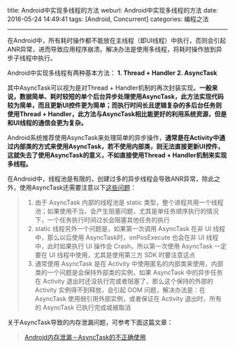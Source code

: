 title: Android中实现多线程的方法
weburl: Android中实现多线程的方法
date: 2016-05-24 14:49:41
tags: [Android, Concurrent]
categories: 编程之法

---

在Android中，所有耗时操作都不能放在主线程（即UI线程）中执行，否则会引起ANR异常，进而导致应用程序崩溃。解决办法是使用多线程，将耗时操作放到异步子线程中执行。

Android中实现多线程有两种基本方法：
**1. Thread + Handler**
**2. AsyncTask**

<!--more-->

其中AsyncTask可以视为是对Thread + Handler机制的再次封装实现。**一般来说，数据简单、耗时较短的单个后台异步处理使用AsyncTask，此方法实现代码较为简单，而且更新UI控件更为简单；而执行时间长且逻辑复杂的多后台任务则使用Thread + Handler，此方法与AsyncTask相比能更好的利用系统资源，但是和UI线程的通信会更为复杂。**

Android系统推荐使用AsyncTask来处理简单的异步操作，**通常是在Activity中通过内部类的方式来使用AsyncTask，若不使用内部类，则无法直接更新UI控件，这就失去了使用AsyncTask的意义，不如直接使用Thread + Handler机制来实现多线程。**

在Android中，线程池是有限的，创建过多的异步线程会导致ANR异常，除此之外，使用AsyncTask还需要注意以下[这些问题](http://ruikye.com/2014/08/28/AsyncTask-%E7%9A%84%E4%BD%BF%E7%94%A8/)：

> 1. 由于 AsyncTask 内部的线程池是 static 类型，整个进程共用一个线程池；如果使用不当，会产生阻塞问题，尤其是单任务顺序执行的情况下，一个任务执行时间过长会阻塞其他任务的执行
> 2. static 线程另外一个问题是，如果第一次调用 AsyncTask 在非 UI 线程中，那么以后使用 AsyncTask时，onPosExecute 也会在非 UI 线程中，此时如果执行 UI 操作会 Crash，所以第一次使用 AsyncTask 一定要在 UI 线程中使用，尤其是使用第三方 SDK 时要注意这点
> 3. 通常使用 AsyncTask 是在 Activity 中使用匿名的内部类来使用，内部类的一个问题是会保持外部类的实例，如果 AsyncTask 中的异步任务在 Activity 退出时还没执行完或者阻塞了，那么这个保持的外部的 Activity 实例得不到释放，会引起 OOM 问题，解决办法是：在 AsyncTask 使用弱引用外部实例，或者保证在 Activity 退出时，所有的 AsyncTask 已执行完成或被取消

关于AsyncTask导致的内存泄漏问题，可参考下面这篇文章：

> [Android内存泄漏－AsyncTask的不正确使用](http://huxian99.github.io/2015/09/15/Android%E5%86%85%E5%AD%98%E6%B3%84%E6%BC%8F%EF%BC%8DAsyncTask%E7%9A%84%E4%B8%8D%E6%AD%A3%E7%A1%AE%E4%BD%BF%E7%94%A8/)